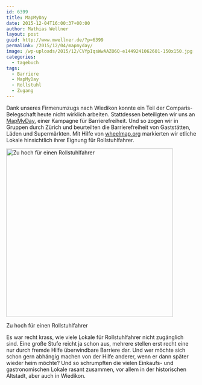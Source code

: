 ```yaml
---
id: 6399
title: MapMyDay
date: 2015-12-04T16:00:37+00:00
author: Mathias Wellner
layout: post
guid: http://www.mwellner.de/?p=6399
permalink: /2015/12/04/mapmyday/
image: /wp-uploads/2015/12/CVYpIqsWwAAZO6Q-e1449241062601-150x150.jpg
categories:
  - tagebuch
tags:
  - Barriere
  - MapMyDay
  - Rollstuhl
  - Zugang
---
```

Dank unseres Firmenumzugs nach Wiedikon konnte ein Teil der Comparis-Belegschaft heute nicht wirklich arbeiten. Stattdessen beteiligten wir uns an <a href="http://mapmyday.org/de" title="MapMyDay" target="_blank">MapMyDay</a>, einer Kampagne für Barrierefreiheit. Und so zogen wir in Gruppen durch Zürich und beurteilten die Barrierefreiheit von Gaststätten, Läden und Supermärkten. Mit Hilfe von <a href="http://community.wheelmap.org/" title="Wheelmap.org" target="_blank">wheelmap.org</a> markierten wir etliche Lokale hinsichtlich ihrer Eignung für Rollstuhlfahrer. 

<div id="attachment_6400" style="width: 452px" class="wp-caption aligncenter">
  <img src="http://www.mwellner.de/wp-uploads/2015/12/CVYpIqsWwAAZO6Q-e1449241062601.jpg" alt="Zu hoch für einen Rollstuhlfahrer" width="442" height="445" class="size-full wp-image-6400" srcset="http://www.mwellner.de/wp-uploads/2015/12/CVYpIqsWwAAZO6Q-e1449241062601.jpg 442w, http://www.mwellner.de/wp-uploads/2015/12/CVYpIqsWwAAZO6Q-e1449241062601-150x150.jpg 150w, http://www.mwellner.de/wp-uploads/2015/12/CVYpIqsWwAAZO6Q-e1449241062601-348x350.jpg 348w, http://www.mwellner.de/wp-uploads/2015/12/CVYpIqsWwAAZO6Q-e1449241062601-149x150.jpg 149w" sizes="(max-width: 442px) 100vw, 442px" />
  
  <p class="wp-caption-text">
    Zu hoch für einen Rollstuhlfahrer
  </p>
</div>

Es war recht krass, wie viele Lokale für Rollstuhlfahrer nicht zugänglich sind. Eine große Stufe reicht ja schon aus, mehrere stellen erst recht eine nur durch fremde Hilfe überwindbare Barriere dar. Und wer möchte sich schon gern abhängig machen von der Hilfe anderer, wenn er dann später wieder heim möchte? Und so schrumpften die vielen Einkaufs- und gastronomischen Lokale rasant zusammen, vor allem in der historischen Altstadt, aber auch in Wiedikon.